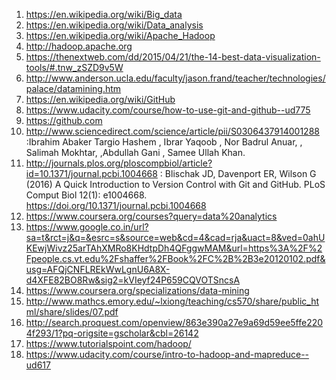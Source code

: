 1. https://en.wikipedia.org/wiki/Big_data
2. https://en.wikipedia.org/wiki/Data_analysis
3. https://en.wikipedia.org/wiki/Apache_Hadoop
4. http://hadoop.apache.org
5. https://thenextweb.com/dd/2015/04/21/the-14-best-data-visualization-tools/#.tnw_zSZD9v5W
6. http://www.anderson.ucla.edu/faculty/jason.frand/teacher/technologies/palace/datamining.htm
7. https://en.wikipedia.org/wiki/GitHub
8. https://www.udacity.com/course/how-to-use-git-and-github--ud775
9. https://github.com
10. http://www.sciencedirect.com/science/article/pii/S0306437914001288 :Ibrahim Abaker Targio Hashem , Ibrar Yaqoob , Nor Badrul Anuar, , Salimah Mokhtar, ,Abdullah Gani , Samee Ullah Khan.
11. http://journals.plos.org/ploscompbiol/article?id=10.1371/journal.pcbi.1004668 :  Blischak JD, Davenport ER, Wilson G (2016) A Quick Introduction to Version Control with Git and GitHub. PLoS Comput Biol 12(1): e1004668. https://doi.org/10.1371/journal.pcbi.1004668
12. https://www.coursera.org/courses?query=data%20analytics
13. https://www.google.co.in/url?sa=t&rct=j&q=&esrc=s&source=web&cd=4&cad=rja&uact=8&ved=0ahUKEwjWivz25arTAhXMRo8KHdtpDh4QFggwMAM&url=https%3A%2F%2Fpeople.cs.vt.edu%2Fshaffer%2FBook%2FC%2B%2B3e20120102.pdf&usg=AFQjCNFLREkWwLgnU6A8X-d4XFE82BO8Rw&sig2=kVIeyf24P659CQVOTSncsA
14. https://www.coursera.org/specializations/data-mining
15. http://www.mathcs.emory.edu/~lxiong/teaching/cs570/share/public_html/share/slides/07.pdf
16. http://search.proquest.com/openview/863e390a27e9a69d59ee5ffe2204f293/1?pq-origsite=gscholar&cbl=26142
17. https://www.tutorialspoint.com/hadoop/
18. https://www.udacity.com/course/intro-to-hadoop-and-mapreduce--ud617
